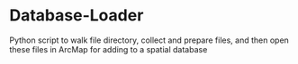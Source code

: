 # Database-Loader
Python script to walk file directory, collect and prepare files, and then open these files in ArcMap for adding to a spatial database
